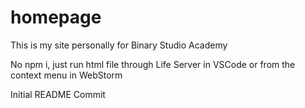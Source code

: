 # homepage

This is my site personally for Binary Studio Academy

No npm i, just run html file through Life Server in VSCode or from the context menu in WebStorm

Initial README Commit
